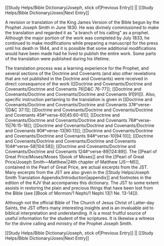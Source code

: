 [[Study Helps/Bible Dictionary/Joseph, stick of|Previous Entry]]  ||  [[Study Helps/Bible Dictionary/Joses|Next Entry]]

 A revision or translation of the King James Version of the Bible begun by the Prophet Joseph Smith in June 1830. He was divinely commissioned to make the translation and regarded it as "a branch of his calling" as a prophet. Although the major portion of the work was completed by July 1833, he continued to make modifications while preparing a manuscript for the press until his death in 1844, and it is possible that some additional modifications would have been made had he lived to publish the entire work. Some parts of the translation were published during his lifetime.

 The translation process was a learning experience for the Prophet, and several sections of the Doctrine and Covenants (and also other revelations that are not published in the Doctrine and Covenants) were received in direct consequence of the work ([[Doctrine and Covenants/Doctrine and Covenants/Doctrine and Covenants 76|D&C 76-77]]; [[Doctrine and Covenants/Doctrine and Covenants/Doctrine and Covenants 91|91]]). Also, specific instruction pertaining to the translation is given in [[Doctrine and Covenants/Doctrine and Covenants/Doctrine and Covenants 37#^verse-1|D&C 37:1]]; [[Doctrine and Covenants/Doctrine and Covenants/Doctrine and Covenants 45#^verse-60|45:60-61]]; [[Doctrine and Covenants/Doctrine and Covenants/Doctrine and Covenants 76#^verse-15|76:15-18]]; [[Doctrine and Covenants/Doctrine and Covenants/Doctrine and Covenants 90#^verse-13|90:13]]; [[Doctrine and Covenants/Doctrine and Covenants/Doctrine and Covenants 94#^verse-10|94:10]]; [[Doctrine and Covenants/Doctrine and Covenants/Doctrine and Covenants 104#^verse-58|104:58]]; [[Doctrine and Covenants/Doctrine and Covenants/Doctrine and Covenants 124#^verse-89|124:89]]. The [[Pearl of Great Price/Moses/Moses 1|book of Moses]] and the [[Pearl of Great Price/Joseph Smith—Matthew|24th chapter of Matthew (JS—M)]], contained in the Pearl of Great Price, are actual excerpts from the JST. Many excerpts from the JST are also given in the [[Study Helps/Joseph Smith Translation Appendix/Introduction|appendix]] and footnotes in the edition of the KJV that accompanies this dictionary. The JST to some extent assists in restoring the plain and precious things that have been lost from the Bible (see [[Book of Mormon/1 Nephi/1 Nephi 13|1 Ne. 13-14]]).

 Although not the official Bible of The Church of Jesus Christ of Latter-day Saints, the JST offers many interesting insights and is an invaluable aid to biblical interpretation and understanding. It is a most fruitful source of useful information for the student of the scriptures. It is likewise a witness for the divine calling and ministry of the Prophet Joseph Smith.

[[Study Helps/Bible Dictionary/Joseph, stick of|Previous Entry]]  ||  [[Study Helps/Bible Dictionary/Joses|Next Entry]]